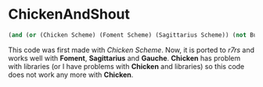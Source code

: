 # ChickenAndShout

```scheme
(and (or (Chicken Scheme) (Foment Scheme) (Sagittarius Scheme)) (not Bugs) (I hope))
```

This code was first made with _Chicken Scheme_. Now, it is ported to _r7rs_ and works well 
with __Foment__, __Sagittarius__ and __Gauche__. __Chicken__ has problem with libraries 
(or I have problems with __Chicken__ and libraries) so this code does not work any more 
with __Chicken__.
